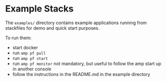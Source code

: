 # Example Stacks

The `examples/` directory contains example applications running from stackfiles for demo and quick start purposes.

To run them:
  - start docker
  - run `amp pf pull`
  - run `amp pf start`
  - run `amp pf monitor` not mandatory, but useful to follow the amp start up in another console
  - follow the instructions in the README.md in the example directory